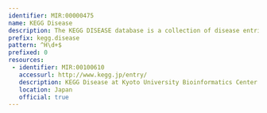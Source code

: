 ```yaml
---
identifier: MIR:00000475
name: KEGG Disease
description: The KEGG DISEASE database is a collection of disease entries capturing knowledge on genetic and environmental perturbations. Each disease entry contains a list of known genetic factors (disease genes), environmental factors, diagnostic markers, and therapeutic drugs. Diseases are viewed as perturbed states of the molecular system, and drugs as perturbants to the molecular system.
prefix: kegg.disease
pattern: ^H\d+$
prefixed: 0
resources:
 - identifier: MIR:00100610
   accessurl: http://www.kegg.jp/entry/
   description: KEGG Disease at Kyoto University Bioinformatics Center
   location: Japan
   official: true
---
```

